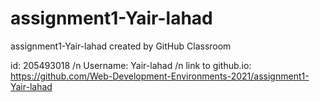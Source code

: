# assignment1-Yair-lahad
assignment1-Yair-lahad created by GitHub Classroom

id: 205493018 /n
Username: Yair-lahad /n
link to github.io:
https://github.com/Web-Development-Environments-2021/assignment1-Yair-lahad
